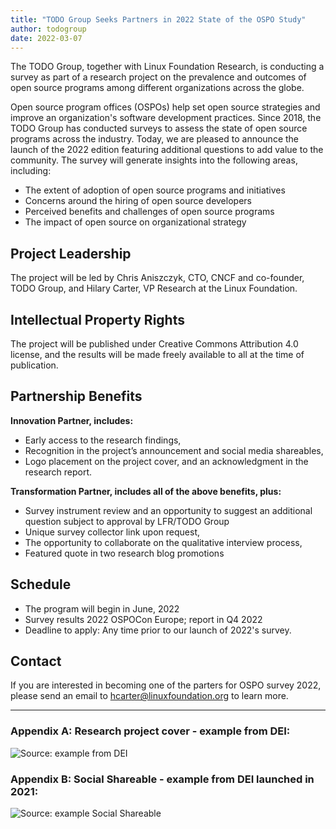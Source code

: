 ```yaml
---
title: "TODO Group Seeks Partners in 2022 State of the OSPO Study"
author: todogroup
date: 2022-03-07
---
```



The TODO Group, together with Linux Foundation Research, is conducting a survey as part of a research project on the prevalence and outcomes of open source programs among different organizations across the globe. 
 
Open source program offices (OSPOs) help set open source strategies and improve an organization's software development practices. Since 2018, the TODO Group has conducted surveys to assess the state of open source programs across the industry. 
Today, we are pleased to announce the launch of the 2022 edition featuring additional questions to add value to the community. The survey will generate insights into the following areas, including:
 
* The extent of adoption of open source programs and initiatives 
* Concerns around the hiring of open source developers 
* Perceived benefits and challenges of open source programs
* The impact of open source on organizational strategy

## Project Leadership
The project will be led by Chris Aniszczyk, CTO, CNCF and co-founder, TODO Group, and Hilary Carter, VP Research at the Linux Foundation. 

## Intellectual Property Rights
The project will be published under Creative Commons Attribution 4.0 license, and the results will be made freely available to all at the time of publication.

## Partnership Benefits

**Innovation Partner, includes:**

* Early access to the research findings, 
* Recognition in the project’s announcement and social media shareables, 
* Logo placement on the project cover, and an acknowledgment in the research report.

**Transformation Partner, includes all of the above benefits, plus:**

* Survey instrument review and an opportunity to suggest an additional question subject to approval by LFR/TODO Group
* Unique survey collector link upon request,
* The opportunity to collaborate on the qualitative interview process, 
* Featured quote in two research blog promotions

## Schedule

* The program will begin in June, 2022
* Survey results 2022 OSPOCon Europe; report in Q4 2022
* Deadline to apply: Any time prior to our launch of 2022's survey.

## Contact

If you are interested in becoming one of the parters for OSPO survey 2022, please send an email to hcarter@linuxfoundation.org to learn more.

*** 

### Appendix A: Research project cover - example from DEI:

![Source: example from DEI](/img/blog/cover-project-example.png)

### Appendix B: Social Shareable - example from DEI launched in 2021:

![Source: example Social Shareable](/img/blog/social-shareable-example.png)




